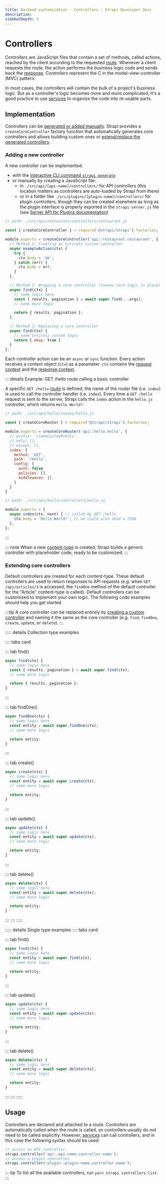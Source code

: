 ```yaml
---
title: Backend customization - Controllers - Strapi Developer Docs
description:
sidebarDepth: 3
---
```


<!-- TODO: update SEO -->

# Controllers

Controllers are JavaScript files that contain a set of methods, called actions, reached by the client according to the requested [route](/developer-docs/latest/development/backend-customization/routes.md). Whenever a client requests the route, the action performs the business logic code and sends back the [response](/developer-docs/latest/development/backend-customization/requests-responses.md#responses). Controllers represent the C in the model-view-controller (MVC) pattern.

In most cases, the controllers will contain the bulk of a project's business logic. But as a controller's logic becomes more and more complicated, it's a good practice to use [services](/developer-docs/latest/development/backend-customization/services.md) to organize the code into re-usable parts.

## Implementation

Controllers can be [generated or added manually](#adding-a-new-controller). Strapi provides a `createCoreController` factory function that automatically generates core controllers and allows building custom ones or [extend/replace the generated controllers](#extending-core-controllers).

### Adding a new controller

A new controller can be implemented:

- with the [interactive CLI command `strapi generate`](/developer-docs/latest/developer-resources/cli/CLI.md#strapi-generate)
- or manually by creating a JavaScript file:
  - in `./src/api/[api-name]/controllers/` for API controllers (this location matters as controllers are auto-loaded by Strapi from there)
  - or in a folder like `./src/plugins/[plugin-name]/controllers/` for plugin controllers, though they can be created elsewhere as long as the plugin interface is properly exported in the `strapi-server.js` file (see [Server API for Plugins documentation](/developer-docs/latest/developer-resources/plugin-api-reference/server.md))

```js
// path: ./src/api/restaurant/controllers/restaurant.js

const { createCoreController } = require('@strapi/strapi').factories;

module.exports = createCoreController('api::restaurant.restaurant', {
  // Method 1: Creating an entirely custom controller
  async exampleAction(ctx) {
    try {
      ctx.body = 'ok';
    } catch (err) {
      ctx.body = err;
    }
  },

  // Method 2: Wrapping a core controller (leaves core logic in place)
  async find(ctx) {
    // some logic here
    const { results, pagination } = await super.find(...args);
    // some more logic

    return { results, pagination };
  },

  // Method 3: Replacing a core controller
  async find(ctx) {
    // some entirely custom logic
    return { okay: true }
  }
};
```

Each controller action can be an `async` or `sync` function.
Every action receives a context object (`ctx`) as a parameter. `ctx` contains the [request context](/developer-docs/latest/development/backend-customization/requests-responses.md#requests) and the [response context](/developer-docs/latest/development/backend-customization/requests-responses.md#responses).

::: details Example: GET /hello route calling a basic controller

A specific `GET /hello` [route](/developer-docs/latest/development/backend-customization/routes.md) is defined, the name of the router file (i.e. `index`) is used to call the controller handler (i.e. `index`). Every time a `GET /hello` request is sent to the server, Strapi calls the `index` action in the `hello.js` controller, which returns `Hello World!`:

```js
// path: ./src/api/hello/routes/hello.js

const { createCoreRouter } = require('@strapi/strapi').factories;

module.exports = createCoreRouter('api::hello.hello', {
  // prefix: '/someCustomPrefix',
  // only: [],
  // except: [],
  index: {
    method: 'GET',
    path: '/hello',
    config: {
      auth: false
      policies: [],
      middlewares: [].
    }
  }
}
```

```js
// path: ./src/api/hello/controllers/hello.js

module.exports = {
  async index(ctx, next) { // called by GET /hello 
    ctx.body = 'Hello World!'; // we could also send a JSON
  },
};
```

:::

::: note
When a new [content-type](/developer-docs/latest/development/backend-customization/models.md#content-types) is created, Strapi builds a generic controller with placeholder code, ready to be customized.
:::

### Extending core controllers

Default controllers are created for each content-type. These default controllers are used to return responses to API requests (e.g. when `GET /api/articles/3` is accessed, the `findOne` method of the default controller for the "Article" content-type is called). Default controllers can be customized to implement your own logic. The following code examples should help you get started.

:::tip
A core controller can be replaced entirely by [creating a custom controller](#adding-a-new-controller) and naming it the same as the core controller (e.g. `find`, `findOne`, `create`, `update`, or `delete`).
:::

::::: details Collection type examples

:::: tabs card

::: tab find()

```js
async find(ctx) {
  // some logic here
  const { results, pagination } = await super.find(ctx);
  // some more logic

  return { results, pagination };
}
```

:::

::: tab findOne()

```js
async findOne(ctx) {
  // some logic here
  const entity = await super.findOne(ctx);
  // some more logic

  return entity;
}
```

:::

::: tab create()

```js
async create(ctx) {
  // some logic here
  const entity = await super.create(ctx);
  // some more logic

  return entity;
}
```

:::

::: tab update()

```js
async update(ctx) {
  // some logic here
  const entity = await super.update(ctx);
  // some more logic

  return entity;
}
```

:::

::: tab delete()

```js
async delete(ctx) {
  // some logic here
  const entity = await super.delete(ctx);
  // some more logic

  return entity;
}
```

:::
::::
:::::

::::: details Single type examples
:::: tabs card

::: tab find()

```js
async find(ctx) {
  // some logic here
  const entity = await super.find(ctx);
  // some more logic

  return entity;
}
```

:::

::: tab update()

```js
async update(ctx) {
  // some logic here
  const entity = await super.update(ctx);
  // some more logic

  return entity;
}
```

:::

::: tab delete()

```js
async delete(ctx) {
  // some logic here
  const entity = await super.delete(ctx);
  // some more logic

  return entity;
}
```

:::
::::
:::::

## Usage

Controllers are declared and attached to a route. Controllers are automatically called when the route is called, so controllers usually do not need to be called explicitly. However, [services](/developer-docs/latest/development/backend-customization/services.md) can call controllers, and in this case the following syntax should be used:

```js
// access an API controller
strapi.controller('api::api-name.controller-name');
// access a plugin controller
strapi.controller('plugin::plugin-name.controller-name');
```

<!-- TODO: Confirm this structure with Alex -->

::: tip
To list all the available controllers, run `yarn strapi controllers:list`.
:::
